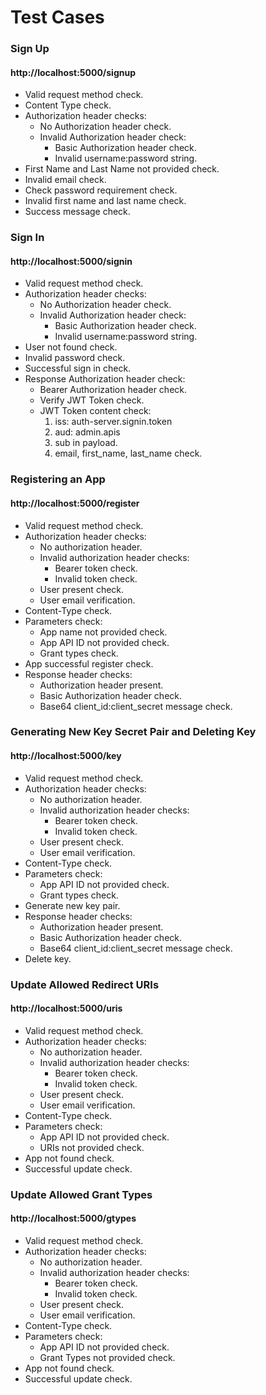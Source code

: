 # Test Cases
### Sign Up
#### http://localhost:5000/signup

* Valid request method check.
* Content Type check.
* Authorization header checks:
    * No Authorization header check.
    * Invalid Authorization header check:
        * Basic Authorization header check.
        * Invalid username:password string.
* First Name and Last Name not provided check.
* Invalid email check.
* Check password requirement check.
* Invalid first name and last name check.
* Success message check.

### Sign In
#### http://localhost:5000/signin

* Valid request method check.
* Authorization header checks:
    * No Authorization header check.
    * Invalid Authorization header check:
        * Basic Authorization header check.
        * Invalid username:password string.
* User not found check.
* Invalid password check.
* Successful sign in check.
* Response Authorization header check:
    * Bearer Authorization header check.
    * Verify JWT Token check.
    * JWT Token content check:
        1. iss: auth-server.signin.token
        2. aud: admin.apis
        3. sub in payload.
        4. email, first_name, last_name check.

### Registering an App
#### http://localhost:5000/register

* Valid request method check.
* Authorization header checks:
    * No authorization header.
    * Invalid authorization header checks:
        * Bearer token check.
        * Invalid token check.
    * User present check.
    * User email verification.
* Content-Type check.
* Parameters check:
    * App name not provided check.
    * App API ID not provided check.
    * Grant types check.
* App successful register check.
* Response header checks:
    * Authorization header present.
    * Basic Authorization header check.
    * Base64 client_id:client_secret message check.

### Generating New Key Secret Pair and Deleting Key
#### http://localhost:5000/key

* Valid request method check.
* Authorization header checks:
    * No authorization header.
    * Invalid authorization header checks:
        * Bearer token check.
        * Invalid token check.
    * User present check.
    * User email verification.
* Content-Type check.
* Parameters check:
    * App API ID not provided check.
    * Grant types check.
* Generate new key pair.
* Response header checks:
    * Authorization header present.
    * Basic Authorization header check.
    * Base64 client_id:client_secret message check.
* Delete key.

### Update Allowed Redirect URIs
#### http://localhost:5000/uris

* Valid request method check.
* Authorization header checks:
    * No authorization header.
    * Invalid authorization header checks:
        * Bearer token check.
        * Invalid token check.
    * User present check.
    * User email verification.
* Content-Type check.
* Parameters check:
    * App API ID not provided check.
    * URIs not provided check.
* App not found check.
* Successful update check.

### Update Allowed Grant Types
#### http://localhost:5000/gtypes

* Valid request method check.
* Authorization header checks:
    * No authorization header.
    * Invalid authorization header checks:
        * Bearer token check.
        * Invalid token check.
    * User present check.
    * User email verification.
* Content-Type check.
* Parameters check:
    * App API ID not provided check.
    * Grant Types not provided check.
* App not found check.
* Successful update check.